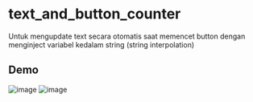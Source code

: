 # text_and_button_counter

Untuk mengupdate text secara otomatis saat memencet button dengan menginject variabel kedalam string (string interpolation)

## Demo
![image](https://github.com/ddreambug/flutter_learning-Basic_From_Book/assets/86515936/0448bddb-14c5-4c8b-b519-3ea6aaa2a6d0)
![image](https://github.com/ddreambug/flutter_learning-Basic_From_Book/assets/86515936/b05b82b0-a7eb-43b1-adef-e92fed7c0576)
